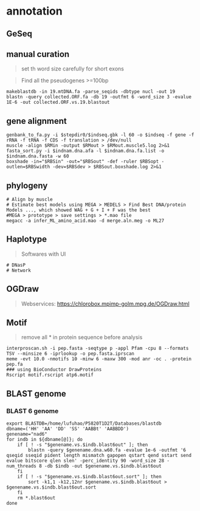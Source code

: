 # annotation

## GeSeq

## manual curation

> set th word size carefully for short exons

> Find all the pseudogenes >=100bp

```
makeblastdb -in 19.mtDNA.fa -parse_seqids -dbtype nucl -out 19
blastn -query collected.ORF.fa -db 19 -outfmt 6 -word_size 3 -evalue 1E-6 -out collected.ORF.vs.19.blastout
```

## gene alignment

```
genbank_to_fa.py -i $stepdir0/$indseq.gbk -l 60 -o $indseq -f gene -f rRNA -f tRNA -f CDS -f translation > /dev/null
muscle -align $RMin -output $RMout > $RMout.muscle5.log 2>&1
fasta_sort.py -i $indnam.dna.afa -l $indnam.dna.fa.list -o $indnam.dna.fasta -w 60
boxshade -in="$RBSin" -out="$RBSout" -def -ruler $RBSopt -outlen=$RBSwidth -dev=$RBSdev > $RBSout.boxshade.log 2>&1
```

## phylogeny

```
# Align by muscle
# Estimate best models using MEGA > MEDELS > Find Best DNA/protein Models ..., which showed WAG + G + I + F was the best
#MEGA > prototype > save settings > *.mao file
megacc -a infer_ML_amino_acid.mao -d merge.aln.meg -o ML27
```


## Haplotype

> Softwares with UI

```
# DNasP
# Network
```


## OGDraw

> Webservices: https://chlorobox.mpimp-golm.mpg.de/OGDraw.html


## Motif

> remove all * in protein sequence before analysis

```
interproscan.sh -i pep.fasta -seqtype p -appl Pfam -cpu 8 --formats TSV --minsize 6 -iprlookup -o pep.fasta.iprscan
meme -evt 10.0 -nmotifs 10 -minw 6 -maxw 300 -mod anr -oc . -protein pep.fa
### using BioConductor DrawProteins
Rscript motif.rscript atp6.motif
```



## BLAST genome

### BLAST 6 genome
```
export BLASTDB=/home/lufuhao/P5820T1D2T/Databases/blastdb
dbname=('HH' 'AA' 'DD' 'SS' 'AABBt' 'AABBDD')
genename="nad6"
for indb in ${dbname[@]}; do
    if [ ! -s "$genename.vs.$indb.blast6out" ]; then
        blastn -query $genename.dna.w60.fa -evalue 1e-6 -outfmt '6 qseqid sseqid pident length mismatch gapopen qstart qend sstart send evalue bitscore qlen slen' -perc_identity 90 -word_size 28 -num_threads 8 -db $indb -out $genename.vs.$indb.blast6out
    fi
    if [ ! -s "$genename.vs.$indb.blast6out.sort" ]; then
        sort -k1,1 -k12,12nr $genename.vs.$indb.blast6out > $genename.vs.$indb.blast6out.sort
    fi
    rm *.blast6out
done
```

